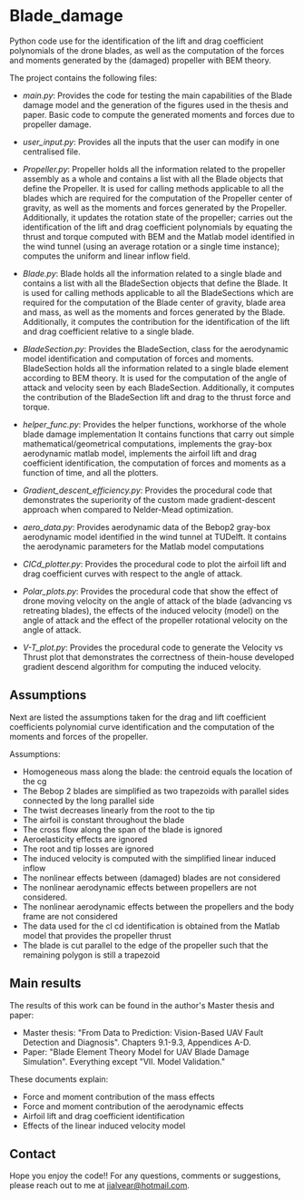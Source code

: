<!--http://web.archive.org/web/20111010053227/http://jaynes.colorado.edu/PythonGuidelines.html#module_formatting-->
# Blade_damage
Python code use for the identification of the lift and drag coefficient polynomials of the drone blades, as well as 
the computation of the forces and moments generated by the (damaged) propeller with BEM theory.

The project contains the following files:

* *main.py*: Provides the code for testing the main capabilities of the Blade damage model and the generation of the 
figures used in the thesis and paper. Basic code to compute the generated moments and forces due to propeller damage.

* *user_input.py*: Provides all the inputs that the user can modify in one centralised file.

* *Propeller.py*: Propeller holds all the information related to the propeller assembly as a whole and contains a list with all the
Blade objects that define the Propeller. It is used for calling methods applicable to all the blades which are required
for the computation of the Propeller center of gravity, as well as the moments and forces generated by the Propeller. 
Additionally, it updates the rotation state of the propeller; carries out the identification of the lift and drag
coefficient polynomials by equating the thrust and torque computed with BEM and the Matlab model identified in the
wind tunnel (using an average rotation or a single time instance); computes the uniform and linear inflow field.

* *Blade.py*: Blade holds all the information related to a single blade and contains a list with all the BladeSection objects that
define the Blade. It is used for calling methods applicable to all the BladeSections which are required for the
computation of the Blade center of gravity, blade area and mass, as well as the moments and forces generated by the
Blade. Additionally, it computes the contribution for the identification of the lift and drag coefficient relative to a
single blade.

* *BladeSection.py*: Provides the BladeSection, class for the aerodynamic model identification and computation of forces and moments.
BladeSection holds all the information related to a single blade element according to BEM theory. It is used for the
computation of the angle of attack and velocity seen by each BladeSection. Additionally, it computes the contribution
of the BladeSection lift and drag to the thrust force and torque.

* *helper_func.py*: Provides the helper functions, workhorse of the whole blade damage implementation
It contains functions that carry out simple mathematical/geometrical computations, implements the gray-box aerodynamic 
matlab model, implements the airfoil lift and drag coefficient identification, the computation of forces and moments as
a function of time, and all the plotters.

* *Gradient_descent_efficiency.py*: Provides the procedural code that demonstrates the superiority of the custom made
gradient-descent approach when compared to Nelder-Mead optimization.

* *aero_data.py*: Provides aerodynamic data of the Bebop2 gray-box aerodynamic model identified in the wind tunnel at 
TUDelft. It contains the aerodynamic parameters for the Matlab model computations

* *ClCd_plotter.py*: Provides the procedural code to plot the airfoil lift and drag coefficient curves with respect
to the angle of attack.

* *Polar_plots.py*: Provides the procedural code that show the effect of drone moving velocity on the angle of attack 
of the blade (advancing vs retreating blades), the effects of the induced velocity (model) on the angle of attack and 
the effect of the propeller rotational velocity on the angle of attack.

* *V-T_plot.py*: Provides the procedural code to generate the Velocity vs Thrust plot that demonstrates the correctness 
of thein-house developed gradient descend algorithm for computing the induced velocity.

## Assumptions
Next are listed the assumptions taken for the drag and lift coefficient coefficients polynomial curve
identification and the computation of the moments and forces of the propeller.

Assumptions:
- Homogeneous mass along the blade: the centroid equals the location of the cg
- The Bebop 2 blades are simplified as two trapezoids with parallel sides connected by the long parallel side
- The twist decreases linearly from the root to the tip
- The airfoil is constant throughout the blade
- The cross flow along the span of the blade is ignored
- Aeroelasticity effects are ignored
- The root and tip losses are ignored
- The induced velocity is computed with the simplified linear induced inflow
- The nonlinear effects between (damaged) blades are not considered
- The nonlinear aerodynamic effects between propellers are not considered.
- The nonlinear aerodynamic effects between the propellers and the body frame are not considered
- The data used for the cl cd identification is obtained from the Matlab model that provides the propeller thrust
- The blade is cut parallel to the edge of the propeller such that the remaining polygon is still a trapezoid

## Main results
The results of this work can be found in the author's Master thesis and paper:

- Master thesis: "From Data to Prediction: Vision-Based UAV Fault Detection and Diagnosis". Chapters 9.1-9.3, 
Appendices A-D.
- Paper: "Blade Element Theory Model for UAV Blade Damage Simulation". Everything except "VII. Model Validation."

These documents explain:
* Force and moment contribution of the mass effects
* Force and moment contribution of the aerodynamic effects
* Airfoil lift and drag coefficient identification
* Effects of the linear induced velocity model

[comment]: <> (Here are the main results from this project. They are divided between those results corresponding to the )
[comment]: <> (identification of the lift and drag coefficients polynomials and the vibrations caused by the modified location)
[comment]: <> (of the center of gravity and aerodynamics upon blade damage.)

[comment]: <> (### Lift and drag coefficients Bebop 2 identification)
[comment]: <> (<!--https://www.codecogs.com/latex/eqneditor.php-->)
[comment]: <> (Next are the identified lift and drag curves. Using the default parameters in *user_input.py*, the lift coefficient)
[comment]: <> (polynomial has the following form: )

[comment]: <> (In the case of the drag coefficient polynomial, it has the following form:)

[comment]: <> (Here is the resulting lift coefficient curve with respect to the angle of attack:)

[comment]: <> (Here is the resulting drag coefficient curve with respect to the angle of attack:)

[comment]: <> (### Resulting forces and moments)

## Contact
Hope you enjoy the code!! For any questions, comments or suggestions, 
please reach out to me at [jialvear@hotmail.com](jialvear@hotmail.com).
